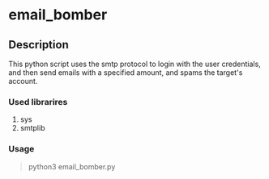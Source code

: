 # email_bomber

## Description
This python script uses the smtp protocol to login with the user credentials, and then send emails with a specified amount, and spams the target's account.

### Used librarires
1. sys
2. smtplib

### Usage
> python3 email_bomber.py
